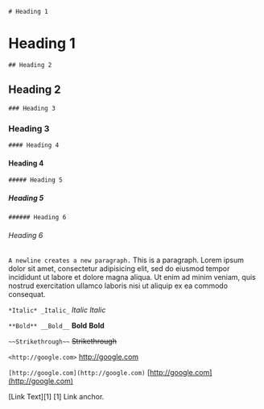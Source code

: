 ``` # Heading 1 ```
# Heading 1
``` ## Heading 2 ```
## Heading 2
``` ### Heading 3 ```
### Heading 3
```#### Heading 4 ```
#### Heading 4
``` ##### Heading 5 ```
##### Heading 5
``` ###### Heading 6 ```
###### Heading 6

``` A newline creates a new paragraph. ```
This is a paragraph. Lorem ipsum dolor sit amet, consectetur adipisicing elit, sed do eiusmod tempor incididunt ut labore et dolore magna aliqua. Ut enim ad minim veniam, quis nostrud exercitation ullamco laboris nisi ut aliquip ex ea commodo consequat.


``` *Italic* _Italic_ ```
*Italic* _Italic_

``` **Bold** __Bold__ ```
**Bold** __Bold__

``` ~~Strikethrough~~ ```
~~Strikethrough~~

``` <http://google.com> ```
<http://google.com>

``` [http://google.com](http://google.com) ```
[http://google.com](http://google.com)

[Link Text][1]
[1] Link anchor.
